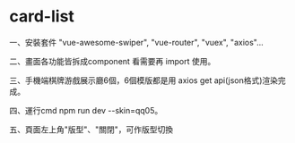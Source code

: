 # card-list
一、安裝套件 "vue-awesome-swiper", "vue-router", "vuex", "axios"...

二、畫面各功能皆拆成component 看需要再 import 使用。

三、手機端棋牌游戲展示廳6個，6個模版都是用 axios get api(json格式)渲染完成。

四、運行cmd npm run dev --skin=qq05。

五、頁面左上角"版型"、"關閉"，可作版型切換
